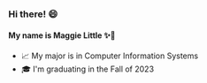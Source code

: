 ### Hi there! 😄
#### My name is Maggie Little ✨🌼
- 📈 My major is in Computer Information Systems
- 🎓 I'm graduating in the Fall of 2023
